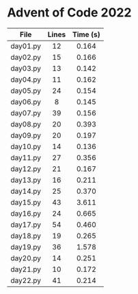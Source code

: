 # Advent of Code 2022

| File        | Lines | Time (s)          |
| ------------- |:-------------:|:-------------:|
|day01.py|      12|0.164|
|day02.py|      15|0.166|
|day03.py|      13|0.142|
|day04.py|      11|0.162|
|day05.py|      24|0.154|
|day06.py|       8|0.145|
|day07.py|      39|0.156|
|day08.py|      20|0.393|
|day09.py|      20|0.197|
|day10.py|      14|0.136|
|day11.py|      27|0.356|
|day12.py|      21|0.167|
|day13.py|      16|0.211|
|day14.py|      25|0.370|
|day15.py|      43|3.611|
|day16.py|      24|0.665|
|day17.py|      54|0.460|
|day18.py|      19|0.265|
|day19.py|      36|1.578|
|day20.py|      14|0.251|
|day21.py|      10|0.172|
|day22.py|      41|0.214|
